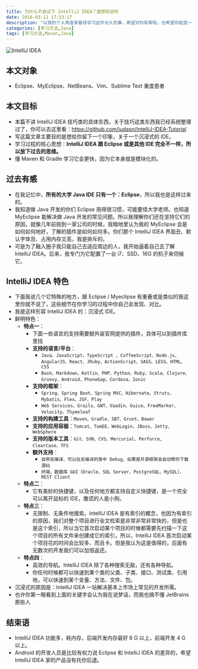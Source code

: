 ```yaml
---
title: 为什么不尝试下 IntelliJ IDEA？我想劝说你
date: 2016-03-11 17:53:17
description: "以我的个人角度来看待学习这件长久的事，希望对你有帮助，也希望你能提一下你的意见"
categories: [学习方法,Java]
tags: [学习方法,Maven,Java]
---
```



<!-- more -->


![IntelliJ IDEA](http://img.youmeek.com/2016/IntelliJ-IDEA-ER.jpg)


## 本文对象

- Eclipse、MyEclipse、NetBeans、Vim、Sublime Text 重度患者


## 本文目标

- 本篇不讲 IntelliJ IDEA 技巧类的具体东西，关于技巧这类东西我已经系统整理过了，你可以去这里看：<https://github.com/judasn/IntelliJ-IDEA-Tutorial>
- 写这篇文章主要目的是想给你留下一个印象，关于一个沉浸式的 IDE。
- 学习过程的核心思想：**IntelliJ IDEA 跟 Eclipse 或是其他 IDE 完全不一样，所以放下过去的思维。**
- 懂 Maven 和 Gradle 学习它会更快，因为它本身就是模块化的。


## 过去有感

- 在我记忆中，**所有的大学 Java IDE 只有一个：Eclipse**，所以我也是这样过来的。
- 我知道做 Java 开发的你们 Eclipse 用得很习惯，可能要怪大学老师。也知道 MyEclipse 能解决做 Java 开发的常见问题。所以我理解你们还在坚持它们的原因，就像几年前刚到一家公司的时候，我暗地里认为我的 MyEclipse 会是如何如何地好，了解的插件是如何如何多。你们那个 IntelliJ IDEA 界面丑、默认字体丑、占用内存又高，我是排斥的。
- 可是为了融入圈子我只能自己去适应周边的人，我开始逼着自己去了解 IntelliJ IDEA。后来，我专门为它配置了一台 i7、SSD、16G 的机子来伺候它。


## IntelliJ IDEA 特色

- 下面我说几个它特殊的地方，跟 Eclipse / Myeclipse 有重叠或是类似的我这里你就不说了，这些细节在你学习的过程中你自己会发现、对比。
- 我是这样形容 IntelliJ IDEA 的：沉浸式 IDE。
- 鲜明特色：
    - **特点一**：
        - 下面一些语言的支持需要额外装官网提供的插件，具体可以到插件库里找
        - **支持的语言/平台**：
            - `Java、JavaScript、TypeScript 、CoffeeScript、Node.js、AngularJS、React、JRuby、ActionScript、SASS、LESS、HTML、CSS`
            - `Bash、Markdown、Kotlin、PHP、Python、Ruby、Scala、Clojure、Groovy、Android、PhoneGap、Cordova、Ionic`
        - **支持的框架**：
            - `Spring、Spring Boot、Spring MVC、Hibernate、Struts、Mybatis、Flex、JSF、Play`
            - `Web Services、Grails、GWT、Vaadin、Guice、FreeMarker、Velocity、Thymeleaf`
        - **支持的构建工具**：`Maven、Gradle、SBT、Grunt、Bower`
        - **支持的应用容器**：`Tomcat、TomEE、WebLogin、JBoss、Jetty、WebSphere`
        - **支持的版本工具**：`Git、SVN、CVS、Mercurial、Perforce, ClearCase、TFS`
        - **额外支持**：
            - `自带反编译、可以在反编译的类中 Debug、如果是开源框架会自动帮你下载源码`
            - `终端、数据库 GUI（Oracle、SQL Server、PostgreSQL、MySQL），REST Client`
    - **特点二**：
        - 它有美妙的快捷键，以及任何地方都支持自定义快捷键，是一个完全可以离开鼠标的 IDE，撒谎的人是小狗。
    - **特点三**：
        - 无限制、无条件地搜索。IntelliJ IDEA 是有索引的概念，也因为有索引的原因，我们对整个项目进行全文检索是非常非常非常快的，但是也是这个索引，所以当它首次启动某个项目的时候都需要先扫描一下这个项目的所有文件来创建成它的索引，所以，IntelliJ IDEA 首次启动某个项目花的时间会比较多、而且卡。但是我认为这是值得的，后面有无数次的开发我们可以加倍返还。
    - **特点四**：
        - 高效的导航。IntelliJ IDEA 除了各种搜索无敌，还有各种导航。
        - 你任何时候都可以快速到某个类的父类、子类、接口、测试类、引用地，可以快速到某个变量、方法、文件、包。
- 沉浸式的原因是：IntelliJ IDEA 一站解决基本上市场上常见的开发所需。
- 也许你第一眼看到上面的关键字会认为我在说梦话，而我也搞不懂 JetBrains 那些人

     
## 结束语

- IntelliJ IDEA 功能多，耗内存，后端开发内存最好 8 G 以上，前端开发 4 G 以上。
- Android 的开发人员是比较有权力说 Eclipse 和 IntelliJ IDEA 的差异的，希望 IntelliJ IDEA 家的产品没有托你后退。
